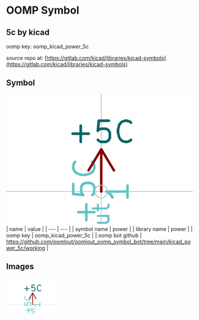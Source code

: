 # OOMP Symbol  
## 5c  by kicad  
  
oomp key: oomp_kicad_power_5c  
  
source repo at: [https://gitlab.com/kicad/libraries/kicad-symbols](https://gitlab.com/kicad/libraries/kicad-symbols)  
## Symbol  
  
[![working.png](working_600.png)](working.png)  
| name | value | 
| --- | --- | 
| symbol name | power | 
| library name | power | 
| oomp key | oomp_kicad_power_5c | 
| oomp bot github | https://github.com/oomlout/oomlout_oomp_symbol_bot/tree/main/kicad_power_5c/working | 
## Images  
  
[![working.png](working_140.png)](working.png)  
